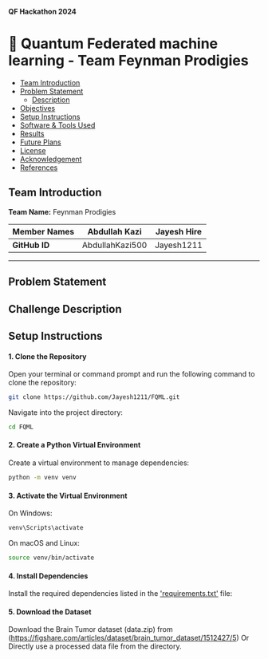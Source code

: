 **QF Hackathon 2024**
# :space_invader: Quantum Federated machine learning - Team Feynman Prodigies 

- [Team Introduction](#team-introduction)
- [Problem Statement](#ProblemStatement)
  - [Description](#description)
- [Objectives](#Objectives)
- [ Setup Instructions](#SetupInstructions)
- [Software & Tools Used](#software--tools-used)
- [Results](#Results)
- [Future Plans](#future-plans)
- [License](#license)
- [Acknowledgement](#Acknowledgement)
- [References](#references)

## Team Introduction
**Team Name:** Feynman Prodigies 

|   **Member Names**| **Abdullah Kazi**                      | **Jayesh Hire** |
|----------------|-----------------------------------|----------------------------|
| **GitHub ID**  | AbdullahKazi500                   | Jayesh1211      |  

----------------------


## Problem Statement




## Challenge Description 

## Setup Instructions

#### 1. **Clone the Repository**

   Open your terminal or command prompt and run the following command to clone the repository:

   ```bash
   git clone https://github.com/Jayesh1211/FQML.git
```
Navigate into the project directory:
```bash
cd FQML
```
#### 2. **Create a Python Virtual Environment**
Create a virtual environment to manage dependencies:

```bash
python -m venv venv
```
#### 3. **Activate the Virtual Environment**
On Windows:
```bash
venv\Scripts\activate
```
On macOS and Linux:
```bash
source venv/bin/activate
```
#### 4. **Install Dependencies**
Install the required dependencies listed in the ['requirements.txt'](requirements.txt) file:

#### 5. **Download the Dataset**
Download the Brain Tumor dataset (data.zip) from (https://figshare.com/articles/dataset/brain_tumor_dataset/1512427/5)
Or 
Directly use a processed data file from the directory.




